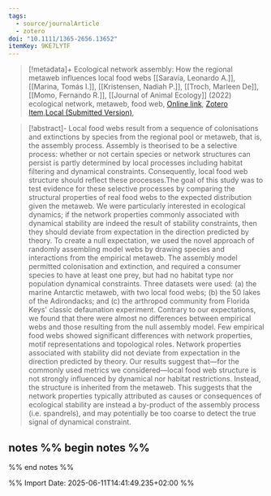 ```yaml
---
tags:
  - source/journalArticle
  - zotero
doi: "10.1111/1365-2656.13652"
itemKey: 9KE7LYTF
---
```

>[!metadata]+
> Ecological network assembly: How the regional metaweb influences local food webs
> [[Saravia, Leonardo A.]], [[Marina, Tomás I.]], [[Kristensen, Nadiah P.]], [[Troch, Marleen De]], [[Momo, Fernando R.]], 
> [[Journal of Animal Ecology]] (2022)
> ecological network, metaweb, food web, 
> [Online link](https://besjournals.onlinelibrary.wiley.com/doi/10.1111/1365-2656.13652), [Zotero Item](zotero://select/library/items/9KE7LYTF),[Local (Submitted Version)](file://C:/Users/aburg/Documents/references/zotero/storage/XVHNK73T/Saravia2022_Ecologicalnetwork.pdf), 


>[!abstract]-
>Local food webs result from a sequence of colonisations and extinctions by species from the regional pool or metaweb, that is, the assembly process. Assembly is theorised to be a selective process: whether or not certain species or network structures can persist is partly determined by local processes including habitat filtering and dynamical constraints. Consequently, local food web structure should reflect these processes.The goal of this study was to test evidence for these selective processes by comparing the structural properties of real food webs to the expected distribution given the metaweb. We were particularly interested in ecological dynamics; if the network properties commonly associated with dynamical stability are indeed the result of stability constraints, then they should deviate from expectation in the direction predicted by theory. To create a null expectation, we used the novel approach of randomly assembling model webs by drawing species and interactions from the empirical metaweb. The assembly model permitted colonisation and extinction, and required a consumer species to have at least one prey, but had no habitat type nor population dynamical constraints. Three datasets were used: (a) the marine Antarctic metaweb, with two local food webs; (b) the 50 lakes of the Adirondacks; and (c) the arthropod community from Florida Keys' classic defaunation experiment. Contrary to our expectations, we found that there were almost no differences between empirical webs and those resulting from the null assembly model. Few empirical food webs showed significant differences with network properties, motif representations and topological roles. Network properties associated with stability did not deviate from expectation in the direction predicted by theory. Our results suggest that—for the commonly used metrics we considered—local food web structure is not strongly influenced by dynamical nor habitat restrictions. Instead, the structure is inherited from the metaweb. This suggests that the network properties typically attributed as causes or consequences of ecological stability are instead a by-product of the assembly process (i.e. spandrels), and may potentially be too coarse to detect the true signal of dynamical constraint.

## notes %% begin notes %%

%% end notes %%

%% Import Date: 2025-06-11T14:41:49.235+02:00 %%
